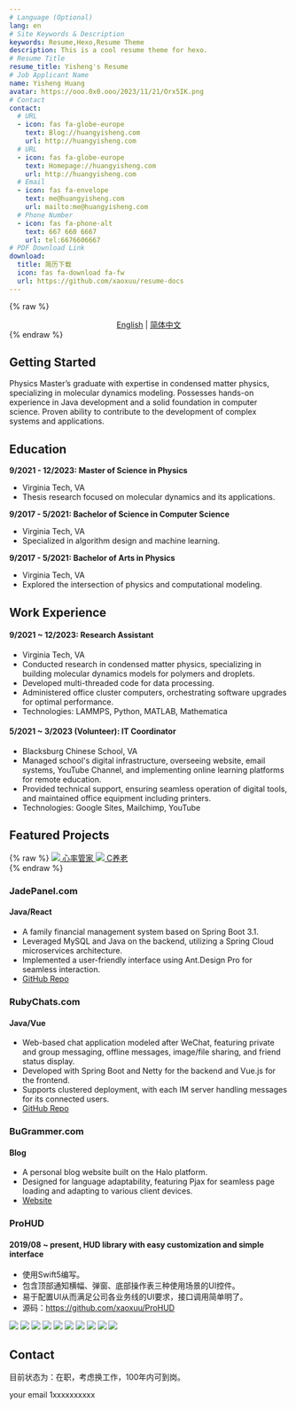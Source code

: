 ```yaml
---
# Language (Optional)
lang: en
# Site Keywords & Description
keywords: Resume,Hexo,Resume Theme
description: This is a cool resume theme for hexo.
# Resume Title
resume_title: Yisheng's Resume
# Job Applicant Name
name: Yisheng Huang
avatar: https://ooo.0x0.ooo/2023/11/21/Orx5IK.png
# Contact
contact:
  # URL
  - icon: fas fa-globe-europe
    text: Blog://huangyisheng.com
    url: http://huangyisheng.com
  # URL
  - icon: fas fa-globe-europe
    text: Homepage://huangyisheng.com
    url: http://huangyisheng.com
  # Email
  - icon: fas fa-envelope
    text: me@huangyisheng.com
    url: mailto:me@huangyisheng.com
  # Phone Number
  - icon: fas fa-phone-alt
    text: 667 660 6667
    url: tel:6676606667
# PDF Download Link
download:
  title: 简历下载
  icon: fas fa-download fa-fw
  url: https://github.com/xaoxuu/resume-docs
---
```


{% raw %}
<center>
<a href='/'>English</a> | <a href='/zh-cn/'>简体中文</a>
</center>
{% endraw %}


## <i class="fas fa-flag"></i> Getting Started

Physics Master’s graduate with expertise in condensed matter physics, specializing in molecular dynamics modeling. Possesses hands-on experience in Java development and a solid foundation in computer science. Proven ability to contribute to the development of complex systems and applications.


## <i class="fas fa-user-graduate"></i> Education

**9/2021 - 12/2023: Master of Science in Physics**
- Virginia Tech, VA
- Thesis research focused on molecular dynamics and its applications.

**9/2017 - 5/2021: Bachelor of Science in Computer Science**
- Virginia Tech, VA
- Specialized in algorithm design and machine learning.

**9/2017 - 5/2021: Bachelor of Arts in Physics**
- Virginia Tech, VA
- Explored the intersection of physics and computational modeling.


## <i class="fas fa-user-tie"></i> Work Experience


#### 9/2021 ~ 12/2023: Research Assistant
- Virginia Tech, VA
- Conducted research in condensed matter physics, specializing in building molecular dynamics models for polymers and droplets.
- Developed multi-threaded code for data processing.
- Administered office cluster computers, orchestrating software upgrades for optimal performance.
- Technologies: LAMMPS, Python, MATLAB, Mathematica

#### 5/2021 ~ 3/2023 (Volunteer): IT Coordinator
- Blacksburg Chinese School, VA
- Managed school's digital infrastructure, overseeing website, email systems, YouTube Channel, and implementing online learning platforms for remote education.
- Provided technical support, ensuring seamless operation of digital tools, and maintained office equipment including printers.
- Technologies: Google Sites, Mailchimp, YouTube




## <i class="fas fa-award"></i> Featured Projects


{% raw %}
<btns rounded>
<a href='https://apps.apple.com/cn/app/heart-mate-pro-hrm-utility/id1463348922?ls=1'>
  <img src='https://cdn.jsdelivr.net/gh/xaoxuu/cdn-assets/proj/heartmate/icon.png'>
  心率管家
</a>
<a href='https://apps.apple.com/cn/app/c%E5%85%BB%E8%80%81/id1458315594'>
  <img src='https://cdn.jsdelivr.net/gh/xaoxuu/cdn-assets/proj/het-cyanglao/icon.png'>
  C养老
</a>
</btns><br>
{% endraw %}

### JadePanel.com
#### Java/React
- A family financial management system based on Spring Boot 3.1.
- Leveraged MySQL and Java on the backend, utilizing a Spring Cloud microservices architecture.
- Implemented a user-friendly interface using Ant.Design Pro for seamless interaction.
- [GitHub Repo](https://github.com/yishengh/jadepanel)

### RubyChats.com
#### Java/Vue
- Web-based chat application modeled after WeChat, featuring private and group messaging, offline messages, image/file sharing, and friend status display.
- Developed with Spring Boot and Netty for the backend and Vue.js for the frontend.
- Supports clustered deployment, with each IM server handling messages for its connected users.
- [GitHub Repo](https://github.com/yishengh/rubychats)

### BuGrammer.com
#### Blog
- A personal blog website built on the Halo platform.
- Designed for language adaptability, featuring Pjax for seamless page loading and adapting to various client devices.
- [Website](https://bugrammer.com)

### ProHUD

#### 2019/08 ~ present, HUD library with easy customization and simple interface

- 使用Swift5编写。
- 包含顶部通知横幅、弹窗、底部操作表三种使用场景的UI控件。
- 易于配置UI从而满足公司各业务线的UI要求，接口调用简单明了。
- 源码：https://github.com/xaoxuu/ProHUD

<fancybox>
<img src='https://cdn.jsdelivr.net/gh/xaoxuu/cdn-assets/proj/prohud/screenshot01.png'>
<img src='https://cdn.jsdelivr.net/gh/xaoxuu/cdn-assets/proj/prohud/screenshot02.png'>
<img src='https://cdn.jsdelivr.net/gh/xaoxuu/cdn-assets/proj/prohud/screenshot03.png'>
<img src='https://cdn.jsdelivr.net/gh/xaoxuu/cdn-assets/proj/prohud/screenshot04.png'>
<img src='https://cdn.jsdelivr.net/gh/xaoxuu/cdn-assets/proj/prohud/screenshot05.png'>
<img src='https://cdn.jsdelivr.net/gh/xaoxuu/cdn-assets/proj/prohud/screenshot06.png'>
<img src='https://cdn.jsdelivr.net/gh/xaoxuu/cdn-assets/proj/prohud/screenshot07.png'>
<img src='https://cdn.jsdelivr.net/gh/xaoxuu/cdn-assets/proj/prohud/screenshot08.png'>
<img src='https://cdn.jsdelivr.net/gh/xaoxuu/cdn-assets/proj/prohud/screenshot09.png'>
<img src='https://cdn.jsdelivr.net/gh/xaoxuu/cdn-assets/proj/prohud/screenshot10.png'>
</fancybox>


## <i class="fas fa-phone-alt"></i> Contact

目前状态为：在职，考虑换工作，100年内可到岗。

<i class="fas fa-envelope fa-fw"></i> your email
<i class="fas fa-phone-alt fa-fw"></i> 1xxxxxxxxxx


